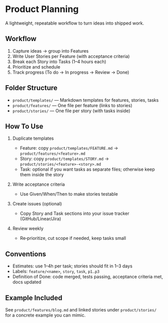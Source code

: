 # Product Planning

A lightweight, repeatable workflow to turn ideas into shipped work.

## Workflow

1) Capture ideas → group into Features
2) Write User Stories per Feature (with acceptance criteria)
3) Break each Story into Tasks (1–4 hours each)
4) Prioritize and schedule
5) Track progress (To do → In progress → Review → Done)

## Folder Structure

- `product/templates/` — Markdown templates for features, stories, tasks
- `product/features/` — One file per feature (links to stories)
- `product/stories/` — One file per story (with tasks inside)

## How To Use

1) Duplicate templates
   - Feature: copy `product/templates/FEATURE.md` → `product/features/<feature>.md`
   - Story: copy `product/templates/STORY.md` → `product/stories/<feature>-<story>.md`
   - Task: optional if you want tasks as separate files; otherwise keep them inside the story

2) Write acceptance criteria
   - Use Given/When/Then to make stories testable

3) Create issues (optional)
   - Copy Story and Task sections into your issue tracker (GitHub/Linear/Jira)

4) Review weekly
   - Re‑prioritize, cut scope if needed, keep tasks small

## Conventions

- Estimates: use 1–4h per task; stories should fit in 1–3 days
- Labels: `feature/<name>`, `story`, `task`, `p1`..`p3`
- Definition of Done: code merged, tests passing, acceptance criteria met, docs updated

## Example Included

See `product/features/blog.md` and linked stories under `product/stories/` for a concrete example you can mimic.
